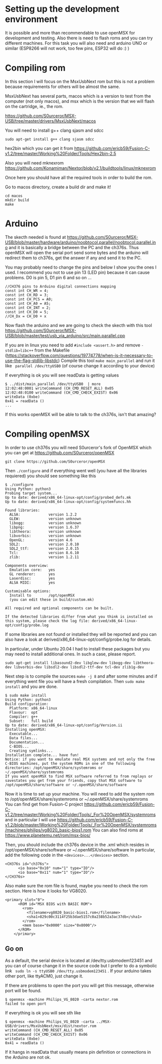 # Setting up the development environment
It is possible and more than recommendable to use openMSX for development and testing. Also there is need to flash roms and you can try different machines. For this task you will also need and arduino UNO or similar (ESP8266 will not work, too few pins, ESP32 will do :) )


# Compiling rom
In this section I will focus on the MsxUsbNext rom but this is not a problem because requirements for others will be almost the same.

MsxUsbNext has several parts, macos which is a version to test from the computer (not only macos), and msx which is the version that we will flash on the cartridge, ie., the rom.

https://github.com/S0urceror/MSX-USB/tree/master/drivers/MsxUsbNext/macos

You will need to install g++ clang sjasm and sdcc 
```
sudo apt-get install g++ clang sjasm sdcc
```
hex2bin which you can get it from https://github.com/ericb59/Fusion-C-v1.2/tree/master/Working%20Folder/Tools/Hex2bin-2.5

Also you will need mknexrom https://github.com/Konamiman/Nextor/blob/v2.1/buildtools/linux/mknexrom

Once here you should have all the required tools in order to build the rom.

Go to macos directory, create a build dir and make it!
```
cd macos
mkdir build
make
```




# Arduino
The skecth needed is found at https://github.com/S0urceror/MSX-USB/blob/master/hardware/arduino/noobtocol.parallel/noobtocol.parallel.ino and it is basically a bridge between the PC and the ch376s. Thus openMSX will open the serial port send some bytes and the arduino will redirect them to ch376s, get the answer if any and send it to the PC.

You may probably need to change the pins and below I show you the ones I used. I recommend you not to use pin 13 (LED pin) because it can cause problems. D0 is pin 5, D1 pin 6 and so on ...
```
//CH376 pins to Arduino digital connections mapping
const int CH_WR = 4;
const int CH_RD = 3;
const int CH_PCS = A0;
const int CH_A0 = A5;
const int CH_INT = 2;
const int CH_D0 = 5;
//CH_Dx = CH_D0 + x
```

Now flash the arduino and we are going to check the skecth with this tool https://github.com/S0urceror/MSX-USB/blob/master/test/usb_via_arduino/src/main.parallel.cpp

If you are in linux you need to add ```#include <assert.h>``` and remove ```-stdlib=libc++``` from the Makefile (https://stackoverflow.com/questions/19774778/when-is-it-necessary-to-use-the-flag-stdlib-libstdc)
Compile this tool ```make main_parallel``` and run it like ``` parallel /dev/ttyUSB0``` (of course change it according to your device)

If everything is ok you will see readData is getting values
```
$ ../dist/main_parallel /dev/ttyUSB0  | more
12:02:48:0001 writeCommand (CH_CMD_RESET_ALL) 0x05
12:02:48:0100 writeCommand (CH_CMD_CHECK_EXIST) 0x06
writeData (0xbe)
0x41 = readData ()
...
```

If this works openMSX will be able to talk to the ch376s, isn't that amazing?


# Compiling openMSX
In order to use ch376s you will need S0urceror's fork of OpenMSX which you can get at https://github.com/S0urceror/openMSX
```
git clone https://github.com/S0urceror/openMSX
```
Then ```./configure```
and if everything went well (you have all the libraries requiered) you should see something like this

```
$ ./configure 
Using Python: python3
Probing target system...
Up to date: derived/x86_64-linux-opt/config/probed_defs.mk
Up to date: derived/x86_64-linux-opt/config/systemfuncs.hh

Found libraries:
  ALSA:             version 1.2.2
  GLEW:             version unknown
  libogg:           version unknown
  libpng:           version 1.6.37
  libtheora:        version unknown
  libvorbis:        version unknown
  OpenGL:           version 4.6
  SDL2:             version 2.0.10
  SDL2_ttf:         version 2.0.15
  Tcl:              version 8.6.10
  zlib:             version 1.2.11

Components overview:
  Emulation core:   yes
  GL renderer:      yes
  Laserdisc:        yes
  ALSA MIDI:        yes

Customisable options:
  Install to        /opt/openMSX
  (you can edit these in build/custom.mk)

All required and optional components can be built.

If the detected libraries differ from what you think is installed on this system, please check the log file: derived/x86_64-linux-opt/config/probe.log
```

If some libraries are not found or installed they will be reported and you can also have a look at  derived/x86_64-linux-opt/config/probe.log for details.

In particular, under Ubuntu 20.04 I had to install these packages but you may need to install additional ones. In such a case, please report.

```
sudo apt-get install libasound2-dev libglew-dev libogg-dev libtheora-dev libvorbis-dev libsdl2-dev libsdl2-ttf-dev tcl-dev zlib1g-dev
```

Next step is to compile the sources ```make -j 8``` and after some minutes and if everything went file you will have a fresh compilation. Then ```sudo make install``` and you are done.

```
$ sudo make install
Using Python: python3
Build configuration:
  Platform: x86_64-linux
  Flavour:  opt
  Compiler: g++
  Subset:   full build
Up to date: derived/x86_64-linux-opt/config/Version.ii
Installing openMSX:
  Executable...
  Data files...
  Documentation...
  C-BIOS...
  Creating symlinks...
Installation complete... have fun!
Notice: if you want to emulate real MSX systems and not only the free C-BIOS machines, put the system ROMs in one of the following directories: /opt/openMSX/share/systemroms or ~/.openMSX/share/systemroms
If you want openMSX to find MSX software referred to from replays or savestates you get from your friends, copy that MSX software to /opt/openMSX/share/software or ~/.openMSX/share/software
```

Now it is time to set up your machine. You will need to add the system rom to /opt/openMSX/share/systemroms or ~/.openMSX/share/systemroms  
You can find get from Fusion-C project https://github.com/ericb59/Fusion-C-v1.2/tree/master/Working%20Folder/Tools/_For%20OpenMSX/systemroms and in particular I will use https://github.com/ericb59/Fusion-C-v1.2/blob/master/Working%20Folder/Tools/_For%20OpenMSX/systemroms/machines/philips/vg8020_basic-bios1.rom
You can also find roms at https://www.planetemu.net/rom/msx-bios/ 

Then, you should include the ch376s device in the .xml which resides in /opt/openMSX/share/software or ~/.openMSX/share/software
In particular, add the following code in the ```<devices>...</devices>``` section.
```
<CH376s id="ch376s">
      <io base="0x10" num="1" type="IO"/>
      <io base="0x11" num="1" type="IO"/>
</CH376s>
```

Also make sure the rom file is found, maybe you need to check the rom section. Here is how it looks for VG8020.
```
<primary slot="0">
      <ROM id="MSX BIOS with BASIC ROM">
        <rom>
          <filename>vg8020_basic-bios1.rom</filename>
          <sha1>829c00c3114f25b3dae5157c0a238b52a3ac37db</sha1>
        </rom>
        <mem base="0x0000" size="0x8000"/>
      </ROM>
    </primary>
```

## Go on
As a default, the serial device is located at /dev/tty.usbmodem123451 and you can of course change it in the source code but I prefer to do a symbolic link ``` sudo ln -s ttyUSB0 /dev/tty.usbmodem123451``` . If your arduino takes other port, like ttyACM0, just change it.
 
 If there are problems to open the port you will get this message, otherwise port will be found.
 ```
$ openmsx -machine Philips_VG_8020 -carta nextor.rom
failed to open port
```

If everything is ok you will see sth like
```
$ openmsx -machine Philips_VG_8020 -carta ../MSX-USB/drivers/MsxUsbNext/msx/dist/nextor.rom 
writeCommand (CH_CMD_RESET_ALL) 0x05
writeCommand (CH_CMD_CHECK_EXIST) 0x06
writeData (0xbe)
0x41 = readData ()
```

If it hangs in readData that usually means pin definition or connections in the Arduino are not ok.
